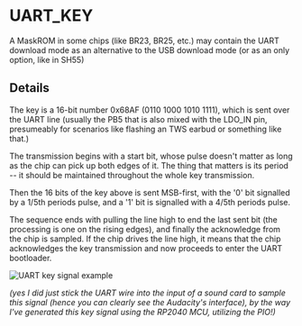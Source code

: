 # UART_KEY

A MaskROM in some chips (like BR23, BR25, etc.) may contain the UART download mode
as an alternative to the USB download mode (or as an only option, like in SH55)

## Details

The key is a 16-bit number 0x68AF (0110 1000 1010 1111),
which is sent over the UART line (usually the PB5 that is also mixed with the LDO_IN pin, presumeably for scenarios like flashing an TWS earbud or something like that.)

The transmission begins with a start bit, whose pulse doesn't matter as long as the chip can pick up both edges of it. The thing that matters is its period -- it should be maintained throughout the whole key transmission.

Then the 16 bits of the key above is sent MSB-first, with the '0' bit signalled by a 1/5th periods pulse, and a '1' bit is signalled with a 4/5th periods pulse.

The sequence ends with pulling the line high to end the last sent bit (the processing is one on the rising edges),
and finally the acknowledge from the chip is sampled.
If the chip drives the line high, it means that the chip acknowledges the key transmission and now proceeds to enter the UART bootloader.

![UART key signal example](https://forumupload.ru/uploads/001b/ca/8a/3/268990.png)

*(yes I did just stick the UART wire into the input of a sound card to sample this signal (hence you can clearly see the Audacity's interface), by the way I've generated this key signal using the RP2040 MCU, utilizing the PIO!)*
